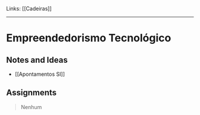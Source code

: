 Links: [[Cadeiras]]
___
# Empreendedorismo Tecnológico

## Notes and Ideas
- [[Apontamentos SI]]
## Assignments
> Nenhum 
